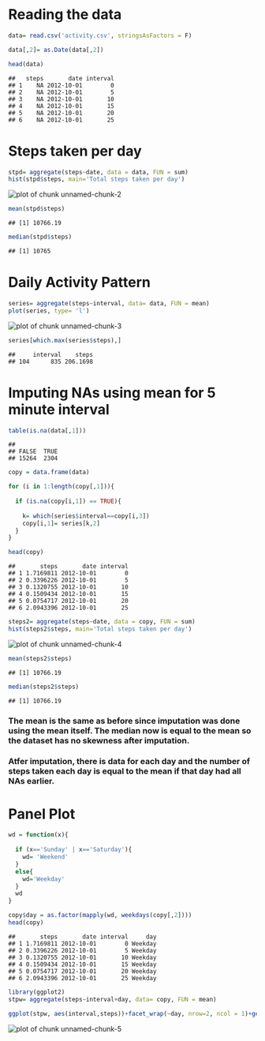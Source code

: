 
# Reading the data



```r
data= read.csv('activity.csv', stringsAsFactors = F)

data[,2]= as.Date(data[,2])

head(data)
```

```
##   steps       date interval
## 1    NA 2012-10-01        0
## 2    NA 2012-10-01        5
## 3    NA 2012-10-01       10
## 4    NA 2012-10-01       15
## 5    NA 2012-10-01       20
## 6    NA 2012-10-01       25
```

# Steps taken per day


```r
stpd= aggregate(steps~date, data = data, FUN = sum)
hist(stpd$steps, main='Total steps taken per day')
```

![plot of chunk unnamed-chunk-2](figure/unnamed-chunk-2-1.png)

```r
mean(stpd$steps)
```

```
## [1] 10766.19
```

```r
median(stpd$steps)
```

```
## [1] 10765
```

# Daily Activity Pattern

```r
series= aggregate(steps~interval, data= data, FUN = mean)
plot(series, type= 'l')
```

![plot of chunk unnamed-chunk-3](figure/unnamed-chunk-3-1.png)

```r
series[which.max(series$steps),]
```

```
##     interval    steps
## 104      835 206.1698
```


# Imputing NAs using mean for 5 minute interval


```r
table(is.na(data[,1]))
```

```
## 
## FALSE  TRUE 
## 15264  2304
```

```r
copy = data.frame(data)

for (i in 1:length(copy[,1])){
  
  if (is.na(copy[i,1]) == TRUE){
     
    k= which(series$interval==copy[i,3])
    copy[i,1]= series[k,2]
  }
}

head(copy)
```

```
##       steps       date interval
## 1 1.7169811 2012-10-01        0
## 2 0.3396226 2012-10-01        5
## 3 0.1320755 2012-10-01       10
## 4 0.1509434 2012-10-01       15
## 5 0.0754717 2012-10-01       20
## 6 2.0943396 2012-10-01       25
```

```r
steps2= aggregate(steps~date, data = copy, FUN = sum)
hist(steps2$steps, main='Total steps taken per day')
```

![plot of chunk unnamed-chunk-4](figure/unnamed-chunk-4-1.png)

```r
mean(steps2$steps)
```

```
## [1] 10766.19
```

```r
median(steps2$steps)
```

```
## [1] 10766.19
```
### The mean is the same as before since imputation was done using the mean itself. The median now is equal to the mean so the dataset has no skewness after imputation.

### Atfer imputation, there is data for each day and the number of steps taken each day is equal to the mean if that day had all NAs earlier.


# Panel Plot


```r
wd = function(x){
  
  if (x=='Sunday' | x=='Saturday'){
    wd= 'Weekend'
  }
  else{
    wd='Weekday'
  }
  wd
}

copy$day = as.factor(mapply(wd, weekdays(copy[,2])))
head(copy)
```

```
##       steps       date interval     day
## 1 1.7169811 2012-10-01        0 Weekday
## 2 0.3396226 2012-10-01        5 Weekday
## 3 0.1320755 2012-10-01       10 Weekday
## 4 0.1509434 2012-10-01       15 Weekday
## 5 0.0754717 2012-10-01       20 Weekday
## 6 2.0943396 2012-10-01       25 Weekday
```

```r
library(ggplot2)
stpw= aggregate(steps~interval+day, data= copy, FUN = mean)

ggplot(stpw, aes(interval,steps))+facet_wrap(~day, nrow=2, ncol = 1)+geom_line(color='red', size=1)
```

![plot of chunk unnamed-chunk-5](figure/unnamed-chunk-5-1.png)
